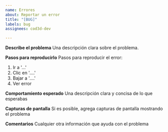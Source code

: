 ```yaml
---
name: Errores
about: Reportar un error
title: "[BUG]"
labels: bug
assignees: cod3d-dev

---
```


**Describe el problema**
Una descripción clara sobre el problema.

**Pasos para reproducirlo**
Pasos para reproducir el error:
1. Ir a '...'
2. Clic en '....'
3. Bajar a '....'
4. Ver error

**Comportamiento esperado**
Una descripción clara y concisa de lo que esperabas

**Capturas de pantalla**
Si es posible, agrega capturas de pantalla mostrando el problema

**Comentarios**
Cualquier otra información que ayuda con el problema
